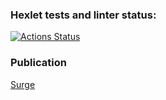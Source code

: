 ### Hexlet tests and linter status:

[![Actions Status](https://github.com/cuttlefish93/layout-designer-project-58/workflows/hexlet-check/badge.svg)](https://github.com/cuttlefish93/layout-designer-project-58/actions)

### Publication

[Surge](amusing-stem.surge.sh)
